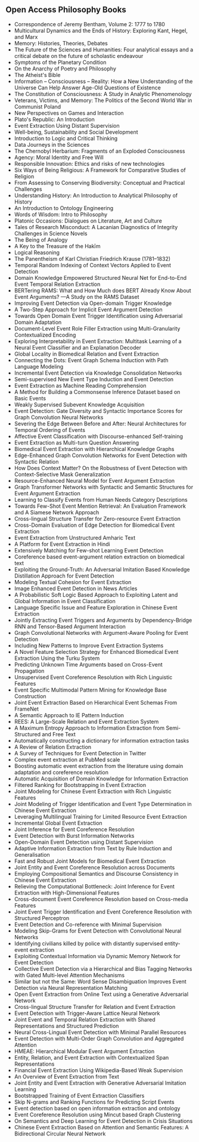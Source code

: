 <h2>Open Access Philosophy Books</h2>



<ul>

                             

 <li><a target="_blank" href="https://github.com/manjunath5496/Open-Access-Philosophy-Books/blob/master/ph(1).pdf" style="text-decoration:none;">
Correspondence of Jeremy Bentham, Volume 2: 1777 to 1780</a></li>

 <li><a target="_blank" href="https://github.com/manjunath5496/Open-Access-Philosophy-Books/blob/master/ph(2).pdf" style="text-decoration:none;">Multicultural Dynamics and the Ends of History: Exploring Kant, Hegel, and Marx</a></li>

<li><a target="_blank" href="https://github.com/manjunath5496/Open-Access-Philosophy-Books/blob/master/ph(3).pdf" style="text-decoration:none;">Memory: Histories, Theories, Debates</a></li>
 <li><a target="_blank" href="https://github.com/manjunath5496/Open-Access-Philosophy-Books/blob/master/ph(4).pdf" style="text-decoration:none;">The Future of the Sciences
and Humanities: Four analytical essays and a critical debate on the future of scholastic endeavour</a></li>                              
<li><a target="_blank" href="https://github.com/manjunath5496/Open-Access-Philosophy-Books/blob/master/ph(5).pdf" style="text-decoration:none;">Symptoms of the Planetary Condition</a></li>
<li><a target="_blank" href="https://github.com/manjunath5496/Open-Access-Philosophy-Books/blob/master/ph(6).pdf" style="text-decoration:none;">On the Anarchy of Poetry and Philosophy</a></li>
 <li><a target="_blank" href="https://github.com/manjunath5496/Open-Access-Philosophy-Books/blob/master/ph(7).pdf" style="text-decoration:none;">The Atheist's Bible</a></li>

 <li><a target="_blank" href="https://github.com/manjunath5496/Open-Access-Philosophy-Books/blob/master/ph(8).pdf" style="text-decoration:none;"> Information –
Consciousness – Reality: How a New Understanding of the Universe Can Help Answer Age-Old Questions of Existence </a></li>
   <li><a target="_blank" href="https://github.com/manjunath5496/Open-Access-Philosophy-Books/blob/master/ph(9).pdf" style="text-decoration:none;">The Constitution of Consciousness: A Study in Analytic Phenomenology</a></li>
  
   
 <li><a target="_blank" href="https://github.com/manjunath5496/Open-Access-Philosophy-Books/blob/master/ph(10).pdf" style="text-decoration:none;">Veterans, Victims,
and Memory: The Politics of the Second World War in Communist Poland</a></li>                              
<li><a target="_blank" href="https://github.com/manjunath5496/Open-Access-Philosophy-Books/blob/master/ph(11).pdf" style="text-decoration:none;">New Perspectives
on Games and Interaction</a></li>
<li><a target="_blank" href="https://github.com/manjunath5496/Open-Access-Philosophy-Books/blob/master/ph(12).pdf" style="text-decoration:none;">Plato's Republic: 
An Introduction</a></li>
<li><a target="_blank" href="https://github.com/manjunath5496/Open-Access-Philosophy-Books/blob/master/ph(13).pdf" style="text-decoration:none;">Event Extraction Using Distant Supervision</a></li>

<li><a target="_blank" href="https://github.com/manjunath5496/Open-Access-Philosophy-Books/blob/master/ph(14).pdf" style="text-decoration:none;">Well-being, Sustainability and Social Development</a></li>
                              
<li><a target="_blank" href="https://github.com/manjunath5496/Open-Access-Philosophy-Books/blob/master/ph(15).pdf" style="text-decoration:none;">Introduction to Logic and
Critical Thinking</a></li>

<li><a target="_blank" href="https://github.com/manjunath5496/Open-Access-Philosophy-Books/blob/master/ph(16).pdf" style="text-decoration:none;">Data Journeys in the Sciences</a></li>

  <li><a target="_blank" href="https://github.com/manjunath5496/Open-Access-Philosophy-Books/blob/master/ph(17).pdf" style="text-decoration:none;">The Chernobyl Herbarium: 
Fragments of an Exploded Consciousness</a></li>   
  
<li><a target="_blank" href="https://github.com/manjunath5496/Open-Access-Philosophy-Books/blob/master/ph(18).pdf" style="text-decoration:none;">Agency: 
Moral Identity and Free Will</a></li> 

  
<li><a target="_blank" href="https://github.com/manjunath5496/Open-Access-Philosophy-Books/blob/master/ph(19).pdf" style="text-decoration:none;">Responsible Innovation: Ethics and risks of new technologies</a></li> 

<li><a target="_blank" href="https://github.com/manjunath5496/Open-Access-Philosophy-Books/blob/master/ph(20).pdf" style="text-decoration:none;">Six Ways of Being Religious: A Framework for Comparative Studies of Religion</a></li>

<li><a target="_blank" href="https://github.com/manjunath5496/Open-Access-Philosophy-Books/blob/master/ph(21).pdf" style="text-decoration:none;">From Assessing
to Conserving Biodiversity: Conceptual and Practical Challenges</a></li>
<li><a target="_blank" href="https://github.com/manjunath5496/Open-Access-Philosophy-Books/blob/master/ph(22).pdf" style="text-decoration:none;">Understanding
History: An Introduction to Analytical Philosophy of History</a></li> 
 <li><a target="_blank" href="https://github.com/manjunath5496/Open-Access-Philosophy-Books/blob/master/ph(23).pdf" style="text-decoration:none;">An Introduction to
Ontology Engineering</a></li> 
 

   <li><a target="_blank" href="https://github.com/manjunath5496/Open-Access-Philosophy-Books/blob/master/ph(24).pdf" style="text-decoration:none;">Words of Wisdom: Intro to Philosophy</a></li>
 
   <li><a target="_blank" href="https://github.com/manjunath5496/Open-Access-Philosophy-Books/blob/master/ph(25).pdf" style="text-decoration:none;">Platonic Occasions: 
Dialogues on Literature, Art and Culture</a></li>                              
 <li><a target="_blank" href="https://github.com/manjunath5496/Open-Access-Philosophy-Books/blob/master/ph(26).pdf" style="text-decoration:none;">Tales of Research
Misconduct: A Lacanian Diagnostics of Integrity Challenges in Science Novels</a></li>
 <li><a target="_blank" href="https://github.com/manjunath5496/Open-Access-Philosophy-Books/blob/master/ph(27).pdf" style="text-decoration:none;">The Being of Analogy</a></li>
   
 
   <li><a target="_blank" href="https://github.com/manjunath5496/Open-Access-Philosophy-Books/blob/master/ph(28).pdf" style="text-decoration:none;">A Key to the Treasure of the Hakīm</a></li>
 
   <li><a target="_blank" href="https://github.com/manjunath5496/Open-Access-Philosophy-Books/blob/master/ph(29).pdf" style="text-decoration:none;">Logical Reasoning</a></li>                              

  <li><a target="_blank" href="https://github.com/manjunath5496/Open-Access-Philosophy-Books/blob/master/ph(30).pdf" style="text-decoration:none;">The Panentheism of Karl Christian Friedrich Krause (1781–1832)</a></li>
 
   <li><a target="_blank" href="https://github.com/manjunath5496/Open-Access-Philosophy-Books/blob/master/ph(31).pdf" style="text-decoration:none;">Temporal Random Indexing of Context Vectors Applied to Event Detection</a></li> 
    <li><a target="_blank" href="https://github.com/manjunath5496/Open-Access-Philosophy-Books/blob/master/ph(32).pdf" style="text-decoration:none;">Domain Knowledge Empowered Structured Neural Net for End-to-End Event Temporal Relation Extraction</a></li> 

   <li><a target="_blank" href="https://github.com/manjunath5496/Open-Access-Philosophy-Books/blob/master/ph(33).pdf" style="text-decoration:none;">BERTering RAMS: What and How Much does BERT Already Know About Event Arguments? —A Study on the RAMS Dataset</a></li>                              

  <li><a target="_blank" href="https://github.com/manjunath5496/Open-Access-Philosophy-Books/blob/master/ph(34).pdf" style="text-decoration:none;">Improving Event Detection via Open-domain Trigger Knowledge</a></li> 
 
  <li><a target="_blank" href="https://github.com/manjunath5496/Open-Access-Philosophy-Books/blob/master/ph(35).pdf" style="text-decoration:none;">A Two-Step Approach for Implicit Event Argument Detection</a></li> 

  <li><a target="_blank" href="https://github.com/manjunath5496/Open-Access-Philosophy-Books/blob/master/ph(36).pdf" style="text-decoration:none;">Towards Open Domain Event Trigger Identification using Adversarial Domain Adaptation</a></li> 
 
<li><a target="_blank" href="https://github.com/manjunath5496/Open-Access-Philosophy-Books/blob/master/ph(37).pdf" style="text-decoration:none;">Document-Level Event Role Filler Extraction using Multi-Granularity Contextualized Encoding</a></li>
 <li><a target="_blank" href="https://github.com/manjunath5496/Open-Access-Philosophy-Books/blob/master/ph(38).pdf" style="text-decoration:none;">Exploring Interpretability in Event Extraction: Multitask Learning of a Neural Event Classifier and an Explanation Decoder</a></li>
<li><a target="_blank" href="https://github.com/manjunath5496/Open-Access-Philosophy-Books/blob/master/ph(39).pdf" style="text-decoration:none;">Global Locality in Biomedical Relation and Event Extraction</a></li>
 <li><a target="_blank" href="https://github.com/manjunath5496/Open-Access-Philosophy-Books/blob/master/ph(40).pdf" style="text-decoration:none;">Connecting the Dots: Event Graph Schema Induction with Path Language Modeling</a></li>                              
<li><a target="_blank" href="https://github.com/manjunath5496/Open-Access-Philosophy-Books/blob/master/ph(41).pdf" style="text-decoration:none;">Incremental Event Detection via Knowledge Consolidation Networks</a></li>
<li><a target="_blank" href="https://github.com/manjunath5496/Open-Access-Philosophy-Books/blob/master/ph(42).pdf" style="text-decoration:none;">Semi-supervised New Event Type Induction and Event Detection</a></li>
 
  <li><a target="_blank" href="https://github.com/manjunath5496/Open-Access-Philosophy-Books/blob/master/ph(43).pdf" style="text-decoration:none;">Event Extraction as Machine Reading Comprehension</a></li>
 <li><a target="_blank" href="https://github.com/manjunath5496/Open-Access-Philosophy-Books/blob/master/ph(44).pdf" style="text-decoration:none;">A Method for Building a Commonsense Inference Dataset based on Basic Events</a></li>
   <li><a target="_blank" href="https://github.com/manjunath5496/Open-Access-Philosophy-Books/blob/master/ph(45).pdf" style="text-decoration:none;">Weakly Supervised Subevent Knowledge Acquisition</a></li>  
   
<li><a target="_blank" href="https://github.com/manjunath5496/Open-Access-Philosophy-Books/blob/master/ph(46).pdf" style="text-decoration:none;">Event Detection: Gate Diversity and Syntactic Importance Scores for Graph Convolution Neural Networks</a></li> 
                             
<li><a target="_blank" href="https://github.com/manjunath5496/Open-Access-Philosophy-Books/blob/master/ph(47).pdf" style="text-decoration:none;">Severing the Edge Between Before and After: Neural Architectures for Temporal Ordering of Events</a></li>
<li><a target="_blank" href="https://github.com/manjunath5496/Open-Access-Philosophy-Books/blob/master/ph(48).pdf" style="text-decoration:none;">Affective Event Classification with Discourse-enhanced Self-training</a></li>

<li><a target="_blank" href="https://github.com/manjunath5496/Open-Access-Philosophy-Books/blob/master/ph(49).pdf" style="text-decoration:none;">Event Extraction as Multi-turn Question Answering</a></li>
                              
<li><a target="_blank" href="https://github.com/manjunath5496/Open-Access-Philosophy-Books/blob/master/ph(50).pdf" style="text-decoration:none;">Biomedical Event Extraction with Hierarchical Knowledge Graphs</a></li>
<li><a target="_blank" href="https://github.com/manjunath5496/Open-Access-Philosophy-Books/blob/master/ph(51).pdf" style="text-decoration:none;">Edge-Enhanced Graph Convolution Networks for Event Detection with Syntactic Relation</a></li>
<li><a target="_blank" href="https://github.com/manjunath5496/Open-Access-Philosophy-Books/blob/master/ph(52).pdf" style="text-decoration:none;">How Does Context Matter? On the Robustness of Event Detection with Context-Selective Mask Generalization</a></li>

<li><a target="_blank" href="https://github.com/manjunath5496/Open-Access-Philosophy-Books/blob/master/ph(53).pdf" style="text-decoration:none;">Resource-Enhanced Neural Model for Event Argument Extraction</a></li>
 
<li><a target="_blank" href="https://github.com/manjunath5496/Open-Access-Philosophy-Books/blob/master/ph(54).pdf" style="text-decoration:none;">Graph Transformer Networks with Syntactic and Semantic Structures for Event Argument Extraction </a></li>

<li><a target="_blank" href="https://github.com/manjunath5496/Open-Access-Philosophy-Books/blob/master/ph(55).pdf" style="text-decoration:none;">Learning to Classify Events from Human Needs Category Descriptions</a></li>
 
  <li><a target="_blank" href="https://github.com/manjunath5496/Open-Access-Philosophy-Books/blob/master/ph(56).pdf" style="text-decoration:none;">Towards Few-Shot Event Mention Retrieval: An Evaluation Framework and A Siamese Network Approach </a></li>                              

  <li><a target="_blank" href="https://github.com/manjunath5496/Open-Access-Philosophy-Books/blob/master/ph(57).pdf" style="text-decoration:none;">Cross-lingual Structure Transfer for Zero-resource Event Extraction</a></li>
 
   <li><a target="_blank" href="https://github.com/manjunath5496/Open-Access-Philosophy-Books/blob/master/ph(58).pdf" style="text-decoration:none;">Cross-Domain Evaluation of Edge Detection for Biomedical Event Extraction</a></li>
    <li><a target="_blank" href="https://github.com/manjunath5496/Open-Access-Philosophy-Books/blob/master/ph(59).pdf" style="text-decoration:none;">Event Extraction from Unstructured Amharic Text</a></li>
 
  <li><a target="_blank" href="https://github.com/manjunath5496/Open-Access-Philosophy-Books/blob/master/ph(60).pdf" style="text-decoration:none;">A Platform for Event Extraction in Hindi </a></li>
 
   <li><a target="_blank" href="https://github.com/manjunath5496/Open-Access-Philosophy-Books/blob/master/ph(61).pdf" style="text-decoration:none;"> Extensively Matching for Few-shot Learning Event Detection</a></li>
 
   <li><a target="_blank" href="https://github.com/manjunath5496/Open-Access-Philosophy-Books/blob/master/ph(62).pdf" style="text-decoration:none;">Coreference based event-argument relation extraction on biomedical text</a></li>
 
   <li><a target="_blank" href="https://github.com/manjunath5496/Open-Access-Philosophy-Books/blob/master/ph(63).pdf" style="text-decoration:none;">Exploiting the Ground-Truth: An Adversarial Imitation Based Knowledge Distillation Approach for Event Detection</a></li>                              

  <li><a target="_blank" href="https://github.com/manjunath5496/Open-Access-Philosophy-Books/blob/master/ph(64).pdf" style="text-decoration:none;">Modeling Textual Cohesion for Event Extraction</a></li>
 
   <li><a target="_blank" href="https://github.com/manjunath5496/Open-Access-Philosophy-Books/blob/master/ph(65).pdf" style="text-decoration:none;">Image Enhanced Event Detection in News Articles </a></li> 

   <li><a target="_blank" href="https://github.com/manjunath5496/Open-Access-Philosophy-Books/blob/master/ph(66).pdf" style="text-decoration:none;">A Probabilistic Soft Logic Based Approach to Exploiting Latent and Global Information in Event Classification</a></li> 
 
   <li><a target="_blank" href="https://github.com/manjunath5496/Open-Access-Philosophy-Books/blob/master/ph(67).pdf" style="text-decoration:none;">Language Specific Issue and Feature Exploration in Chinese Event Extraction</a></li>                              

  <li><a target="_blank" href="https://github.com/manjunath5496/Open-Access-Philosophy-Books/blob/master/ph(68).pdf" style="text-decoration:none;">Jointly Extracting Event Triggers and Arguments by Dependency-Bridge RNN and Tensor-Based Argument Interaction</a></li> 
 
  
   <li><a target="_blank" href="https://github.com/manjunath5496/Open-Access-Philosophy-Books/blob/master/ph(69).pdf" style="text-decoration:none;">Graph Convolutional Networks with
Argument-Aware Pooling for Event Detection</a></li>                              

  <li><a target="_blank" href="https://github.com/manjunath5496/Open-Access-Philosophy-Books/blob/master/ph(70).pdf" style="text-decoration:none;">Including New Patterns to Improve Event Extraction Systems</a></li> 
  
 
 <li><a target="_blank" href="https://github.com/manjunath5496/Open-Access-Philosophy-Books/blob/master/ph(71).pdf" style="text-decoration:none;">A Novel Feature Selection Strategy for Enhanced Biomedical Event Extraction Using the Turku System</a></li>
 
 <li><a target="_blank" href="https://github.com/manjunath5496/Open-Access-Philosophy-Books/blob/master/ph(72).pdf" style="text-decoration:none;">Predicting Unknown Time Arguments
based on Cross-Event Propagation</a></li> 
 
 
 <li><a target="_blank" href="https://github.com/manjunath5496/Open-Access-Philosophy-Books/blob/master/ph(73).pdf" style="text-decoration:none;">Unsupervised Event Coreference Resolution with Rich Linguistic Features</a></li>
  <li><a target="_blank" href="https://github.com/manjunath5496/Open-Access-Philosophy-Books/blob/master/ph(74).pdf" style="text-decoration:none;">Event Specific Multimodal Pattern Mining for Knowledge Base Construction</a></li>
    <li><a target="_blank" href="https://github.com/manjunath5496/Open-Access-Philosophy-Books/blob/master/ph(75).pdf" style="text-decoration:none;">Joint Event Extraction Based on Hierarchical Event Schemas From FrameNet</a></li>                        
<li><a target="_blank" href="https://github.com/manjunath5496/Open-Access-Philosophy-Books/blob/master/ph(76).pdf" style="text-decoration:none;">A Semantic Approach to IE Pattern Induction</a></li>

 <li><a target="_blank" href="https://github.com/manjunath5496/Open-Access-Philosophy-Books/blob/master/ph(77).pdf" style="text-decoration:none;">REES: A Large-Scale Relation and Event Extraction System</a></li> 
 
 
 <li><a target="_blank" href="https://github.com/manjunath5496/Open-Access-Philosophy-Books/blob/master/ph(78).pdf" style="text-decoration:none;">A Maximum Entropy Approach to
Information Extraction from Semi-Structured and Free Text</a></li>
  <li><a target="_blank" href="https://github.com/manjunath5496/Open-Access-Philosophy-Books/blob/master/ph(79).pdf" style="text-decoration:none;">Automatically constructing a dictionary for information extraction tasks</a></li>


 <li><a target="_blank" href="https://github.com/manjunath5496/Open-Access-Philosophy-Books/blob/master/ph(80).pdf" style="text-decoration:none;">A Review of Relation Extraction</a></li> 
 
 
 <li><a target="_blank" href="https://github.com/manjunath5496/Open-Access-Philosophy-Books/blob/master/ph(81).pdf" style="text-decoration:none;">A Survey of Techniques for Event Detection in Twitter</a></li>
  <li><a target="_blank" href="https://github.com/manjunath5496/Open-Access-Philosophy-Books/blob/master/ph(82).pdf" style="text-decoration:none;">Complex event extraction at PubMed scale</a></li>

 <li><a target="_blank" href="https://github.com/manjunath5496/Open-Access-Philosophy-Books/blob/master/ph(83).pdf" style="text-decoration:none;">Boosting automatic event extraction from the literature using domain adaptation and coreference resolution</a></li>
  <li><a target="_blank" href="https://github.com/manjunath5496/Open-Access-Philosophy-Books/blob/master/ph(84).pdf" style="text-decoration:none;">Automatic Acquisition of Domain Knowledge for Information Extraction</a></li>

 <li><a target="_blank" href="https://github.com/manjunath5496/Open-Access-Philosophy-Books/blob/master/ph(85).pdf" style="text-decoration:none;">Filtered Ranking for Bootstrapping in Event Extraction</a></li>
  <li><a target="_blank" href="https://github.com/manjunath5496/Open-Access-Philosophy-Books/blob/master/ph(86).pdf" style="text-decoration:none;">Joint Modeling for Chinese Event Extraction with Rich Linguistic Features</a></li>

 <li><a target="_blank" href="https://github.com/manjunath5496/Open-Access-Philosophy-Books/blob/master/ph(87).pdf" style="text-decoration:none;">Joint Modeling of Trigger Identification and Event Type Determination in Chinese Event Extraction</a></li>
  <li><a target="_blank" href="https://github.com/manjunath5496/Open-Access-Philosophy-Books/blob/master/ph(88).pdf" style="text-decoration:none;">Leveraging Multilingual Training for Limited Resource Event Extraction</a></li>
  <li><a target="_blank" href="https://github.com/manjunath5496/Open-Access-Philosophy-Books/blob/master/ph(89).pdf" style="text-decoration:none;">Incremental Global Event Extraction</a></li>
  
  
  <li><a target="_blank" href="https://github.com/manjunath5496/Open-Access-Philosophy-Books/blob/master/ph(90).pdf" style="text-decoration:none;"> Joint Inference for Event Coreference Resolution</a></li>
  <li><a target="_blank" href="https://github.com/manjunath5496/Open-Access-Philosophy-Books/blob/master/ph(91).pdf" style="text-decoration:none;">Event Detection with Burst Information Networks</a></li>

 <li><a target="_blank" href="https://github.com/manjunath5496/Open-Access-Philosophy-Books/blob/master/ph(92).pdf" style="text-decoration:none;">Open-Domain Event Detection using Distant Supervision</a></li>
  <li><a target="_blank" href="https://github.com/manjunath5496/Open-Access-Philosophy-Books/blob/master/ph(93).pdf" style="text-decoration:none;">Adaptive Information Extraction from Text by Rule Induction and Generalisation</a></li>
  <li><a target="_blank" href="https://github.com/manjunath5496/Open-Access-Philosophy-Books/blob/master/ph(94).pdf" style="text-decoration:none;">Fast and Robust Joint Models for Biomedical Event Extraction</a></li> 
  
   <li><a target="_blank" href="https://github.com/manjunath5496/Open-Access-Philosophy-Books/blob/master/ph(95).pdf" style="text-decoration:none;">Joint Entity and Event Coreference Resolution across Documents</a></li>  
  
<li><a target="_blank" href="https://github.com/manjunath5496/Open-Access-Philosophy-Books/blob/master/ph(96).pdf" style="text-decoration:none;">Employing Compositional Semantics and Discourse Consistency in Chinese Event Extraction</a></li> 
  
  
<li><a target="_blank" href="https://github.com/manjunath5496/Open-Access-Philosophy-Books/blob/master/ph(97).pdf" style="text-decoration:none;">Relieving the Computational Bottleneck: Joint Inference for Event Extraction with High-Dimensional Features</a></li>


 <li><a target="_blank" href="https://github.com/manjunath5496/Open-Access-Philosophy-Books/blob/master/ph(98).pdf" style="text-decoration:none;">Cross-document Event Coreference Resolution based on Cross-media Features</a></li> 
  
   <li><a target="_blank" href="https://github.com/manjunath5496/Open-Access-Philosophy-Books/blob/master/ph(99).pdf" style="text-decoration:none;">Joint Event Trigger Identification and Event Coreference Resolution with Structured Perceptron</a></li>  
  
<li><a target="_blank" href="https://github.com/manjunath5496/Open-Access-Philosophy-Books/blob/master/ph(100).pdf" style="text-decoration:none;">Event Detection and Co-reference with Minimal Supervision</a></li>  
  
 <li><a target="_blank" href="https://github.com/manjunath5496/Open-Access-Philosophy-Books/blob/master/ph(101).pdf" style="text-decoration:none;">Modeling Skip-Grams for Event Detection with Convolutional Neural Networks</a></li> 
  
   <li><a target="_blank" href="https://github.com/manjunath5496/Open-Access-Philosophy-Books/blob/master/ph(102).pdf" style="text-decoration:none;">Identifying civilians killed by police with distantly supervised entity-event extraction</a></li> 
  
   
 <li><a target="_blank" href="https://github.com/manjunath5496/Open-Access-Philosophy-Books/blob/master/ph(103).pdf" style="text-decoration:none;">Exploiting Contextual Information via Dynamic Memory Network for Event Detection</a></li> 
  
   <li><a target="_blank" href="https://github.com/manjunath5496/Open-Access-Philosophy-Books/blob/master/ph(104).pdf" style="text-decoration:none;">Collective Event Detection via a Hierarchical and Bias Tagging Networks with Gated Multi-level Attention Mechanisms</a></li>  
   
 <li><a target="_blank" href="https://github.com/manjunath5496/Open-Access-Philosophy-Books/blob/master/ph(105).pdf" style="text-decoration:none;">Similar but not the Same: Word Sense Disambiguation Improves Event Detection via Neural Representation Matching</a></li> 
 
<li><a target="_blank" href="https://github.com/manjunath5496/Open-Access-Philosophy-Books/blob/master/ph(106).pdf" style="text-decoration:none;">Open Event Extraction from Online Text using a Generative Adversarial Network</a></li> 
  
   <li><a target="_blank" href="https://github.com/manjunath5496/Open-Access-Philosophy-Books/blob/master/ph(107).pdf" style="text-decoration:none;">Cross-lingual Structure Transfer for Relation and Event Extraction</a></li> 
  
   
 <li><a target="_blank" href="https://github.com/manjunath5496/Open-Access-Philosophy-Books/blob/master/ph(108).pdf" style="text-decoration:none;">Event Detection with Trigger-Aware Lattice Neural Network</a></li> 
  
   <li><a target="_blank" href="https://github.com/manjunath5496/Open-Access-Philosophy-Books/blob/master/ph(109).pdf" style="text-decoration:none;">Joint Event and Temporal Relation Extraction with Shared Representations and Structured Prediction</a></li>  
   
 <li><a target="_blank" href="https://github.com/manjunath5496/Open-Access-Philosophy-Books/blob/master/ph(110).pdf" style="text-decoration:none;">Neural Cross-Lingual Event Detection with Minimal Parallel Resources </a></li>  
   
<li><a target="_blank" href="https://github.com/manjunath5496/Open-Access-Philosophy-Books/blob/master/ph(111).pdf" style="text-decoration:none;">Event Detection with Multi-Order Graph Convolution and Aggregated Attention</a></li> 
  
   
 <li><a target="_blank" href="https://github.com/manjunath5496/Open-Access-Philosophy-Books/blob/master/ph(112).pdf" style="text-decoration:none;">HMEAE: Hierarchical Modular Event Argument Extraction</a></li> 
  
   <li><a target="_blank" href="https://github.com/manjunath5496/Open-Access-Philosophy-Books/blob/master/ph(113).pdf" style="text-decoration:none;">Entity, Relation, and Event Extraction with Contextualized Span Representations</a></li>  
   
<li><a target="_blank" href="https://github.com/manjunath5496/Open-Access-Philosophy-Books/blob/master/ph(114).pdf" style="text-decoration:none;">Financial Event Extraction Using Wikipedia-Based Weak Supervision</a></li>
 <li><a target="_blank" href="https://github.com/manjunath5496/Open-Access-Philosophy-Books/blob/master/ph(115).pdf" style="text-decoration:none;">An Overview of Event Extraction from Text</a></li>  
   
 <li><a target="_blank" href="https://github.com/manjunath5496/Open-Access-Philosophy-Books/blob/master/ph(116).pdf" style="text-decoration:none;">Joint Entity and Event Extraction with Generative Adversarial Imitation Learning</a></li>   
   
   <li><a target="_blank" href="https://github.com/manjunath5496/Open-Access-Philosophy-Books/blob/master/ph(117).pdf" style="text-decoration:none;">Bootstrapped Training of Event Extraction Classifiers</a></li>  
   
 <li><a target="_blank" href="https://github.com/manjunath5496/Open-Access-Philosophy-Books/blob/master/ph(118).pdf" style="text-decoration:none;">Skip N-grams and Ranking Functions for Predicting Script Events</a></li>  
   
  <li><a target="_blank" href="https://github.com/manjunath5496/Open-Access-Philosophy-Books/blob/master/ph(119).pdf" style="text-decoration:none;">Event detection based on open information extraction and ontology</a></li> 
  
   <li><a target="_blank" href="https://github.com/manjunath5496/Open-Access-Philosophy-Books/blob/master/ph(120).pdf" style="text-decoration:none;">Event Coreference Resolution using Mincut based Graph Clustering</a></li>  
   
 <li><a target="_blank" href="https://github.com/manjunath5496/Open-Access-Philosophy-Books/blob/master/ph(121).pdf" style="text-decoration:none;">On Semantics and Deep Learning for Event Detection in Crisis Situations</a></li>   
   
   <li><a target="_blank" href="https://github.com/manjunath5496/Open-Access-Philosophy-Books/blob/master/ph(122).pdf" style="text-decoration:none;">Chinese Event Extraction Based on Attention and Semantic Features: A Bidirectional Circular Neural Network</a></li>  
     
</ul>
